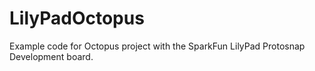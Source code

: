 LilyPadOctopus
==============

Example code for Octopus project with the SparkFun LilyPad Protosnap Development board.
